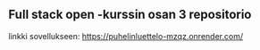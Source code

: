 ## Full stack open -kurssin osan 3 repositorio
linkki sovellukseen: https://puhelinluettelo-mzqz.onrender.com/
